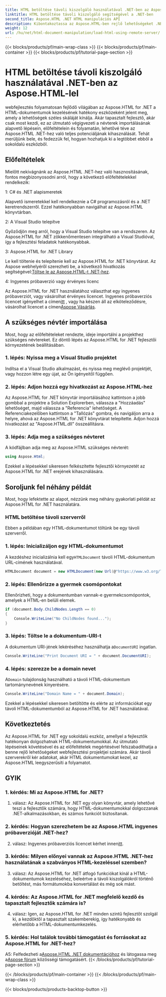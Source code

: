 ```yaml
---
title: HTML betöltése távoli kiszolgáló használatával .NET-ben az Aspose.HTML-lel
linktitle: HTML betöltése távoli kiszolgáló segítségével a .NET-ben
second_title: Aspose.HTML .NET HTML manipulációs API
description: Kibontakoztassa az Aspose.HTML-ben rejlő lehetőségeket .NET-hez átfogó útmutatónkkal. Ismerje meg, hogyan importálhat névtereket, hogyan férhet hozzá távoli HTML-dokumentumokhoz stb.
weight: 12
url: /hu/net/html-document-manipulation/load-html-using-remote-server/
---
```


{{< blocks/products/pf/main-wrap-class >}}
{{< blocks/products/pf/main-container >}}
{{< blocks/products/pf/tutorial-page-section >}}

# HTML betöltése távoli kiszolgáló használatával .NET-ben az Aspose.HTML-lel


webfejlesztés folyamatosan fejlődő világában az Aspose.HTML for .NET a HTML-dokumentumok kezelésének hatékony eszközeként jelent meg, amely a lehetőségek széles skáláját kínálja. Akár tapasztalt fejlesztő, akár csak most kezdi, ez az útmutató végigvezeti a névterek importálásának alapvető lépésein, előfeltételein és folyamatán, lehetővé téve az Aspose.HTML .NET-hez való teljes potenciáljának kihasználását. Tehát merüljünk bele, és fedezzük fel, hogyan hozhatjuk ki a legtöbbet ebből a sokoldalú eszközből.

## Előfeltételek

Mielőtt nekivágnánk az Aspose.HTML .NET-hez való hasznosításának, fontos megbizonyosodni arról, hogy a következő előfeltételekkel rendelkezik:

1: C# és .NET alapismeretek

Alapvető ismeretekkel kell rendelkeznie a C# programozásról és a .NET keretrendszerről. Ezzel hatékonyabban navigálhat az Aspose.HTML könyvtárban.

2: A Visual Studio telepítve

Győződjön meg arról, hogy a Visual Studio telepítve van a rendszeren. Az Aspose.HTML for .NET zökkenőmentesen integrálható a Visual Studióval, így a fejlesztési feladatok hatékonyabbak.

3: Aspose.HTML for .NET Library

 Le kell töltenie és telepítenie kell az Aspose.HTML for .NET könyvtárat. Az Aspose webhelyéről szerezheti be, a következő hivatkozás segítségével:[Töltse le az Aspose.HTML-t .NET-hez](https://releases.aspose.com/html/net/).

4: Ingyenes próbaverzió vagy érvényes licenc

 Az Aspose.HTML for .NET használatához választhat egy ingyenes próbaverziót, vagy vásárolhat érvényes licencet. Ingyenes próbaverziós licencet igényelhet a címen[itt](https://releases.aspose.com/) , vagy ha készen áll az elköteleződésre, vásárolhat licencet a címen[Aspose Vásárlás](https://purchase.aspose.com/buy).

## A szükséges névtér importálása

Most, hogy az előfeltételeket rendezte, ideje importálni a projekthez szükséges névtereket. Ez döntő lépés az Aspose.HTML for .NET fejlesztői környezetének beállításában.

### 1. lépés: Nyissa meg a Visual Studio projektet

Indítsa el a Visual Studio alkalmazást, és nyissa meg meglévő projektjét, vagy hozzon létre egy újat, az Ön igényeitől függően.

### 2. lépés: Adjon hozzá egy hivatkozást az Aspose.HTML-hez

Az Aspose.HTML for .NET könyvtár importálásához kattintson a jobb gombbal a projektre a Solution Explorerben, válassza a "Hozzáadás" lehetőséget, majd válassza a "Referencia" lehetőséget. A Referenciakezelőben kattintson a "Tallózás" gombra, és navigáljon arra a helyre, ahová az Aspose.HTML for .NET könyvtárat telepítette. Adjon hozzá hivatkozást az "Aspose.HTML.dll" összeállításra.

### 3. lépés: Adja meg a szükséges névteret

A kódfájlban adja meg az Aspose.HTML szükséges névterét:

```csharp
using Aspose.Html;
```

Ezekkel a lépésekkel sikeresen felkészítette fejlesztői környezetét az Aspose.HTML for .NET erejének kihasználására.

## Soroljunk fel néhány példát

Most, hogy lefektette az alapot, nézzünk meg néhány gyakorlati példát az Aspose.HTML for .NET használatára.

### HTML betöltése távoli szerverről

Ebben a példában egy HTML-dokumentumot töltünk be egy távoli szerverről.

### 1. lépés: Inicializáljon egy HTML-dokumentumot

 A kezdéshez inicializálnia kell egy`HTMLDocument` távoli HTML-dokumentum URL-címének használatával.

```csharp
HTMLDocument document = new HTMLDocument(new Url(@"https://www.w3.org/TR/html5/"));
```

### 2. lépés: Ellenőrizze a gyermek csomópontokat

Ellenőrizheti, hogy a dokumentumban vannak-e gyermekcsomópontok, amelyek a HTML-en belüli elemek.

```csharp
if (document.Body.ChildNodes.Length == 0)
{
    Console.WriteLine("No ChildNodes found...");
}
```

### 3. lépés: Töltse le a dokumentum-URI-t

 A dokumentum URI-jének lekéréséhez használhatja a`DocumentURI` ingatlan.

```csharp
Console.WriteLine("Print Document URI = " + document.DocumentURI);
```

### 4. lépés: szerezze be a domain nevet

 A`Domain` tulajdonság használható a távoli HTML-dokumentum tartománynevének kinyerésére.

```csharp
Console.WriteLine("Domain Name = " + document.Domain);
```

Ezekkel a lépésekkel sikeresen betöltötte és elérte az információkat egy távoli HTML-dokumentumból az Aspose.HTML for .NET használatával.

## Következtetés

Az Aspose.HTML for .NET egy sokoldalú eszköz, amellyel a fejlesztők hatékonyan dolgozhatnak HTML-dokumentumokkal. Az útmutató lépéseinek követésével és az előfeltételek megértésével felszabadíthatja a benne rejlő lehetőségeket webfejlesztési projektjei számára. Akár távoli szerverekről kér adatokat, akár HTML dokumentumokat kezel, az Aspose.HTML leegyszerűsíti a folyamatot.

## GYIK

### 1. kérdés: Mi az Aspose.HTML for .NET?

1. válasz: Az Aspose.HTML for .NET egy olyan könyvtár, amely lehetővé teszi a fejlesztők számára, hogy HTML-dokumentumokkal dolgozzanak .NET-alkalmazásokban, és számos funkciót biztosítanak.

### 2. kérdés: Hogyan szerezhetem be az Aspose.HTML ingyenes próbaverzióját .NET-hez?

 2. válasz: Ingyenes próbaverziós licencet kérhet innen[itt](https://releases.aspose.com/).

### 3. kérdés: Milyen előnyei vannak az Aspose.HTML .NET-hez használatának a szabványos HTML-kezeléssel szemben?

3. válasz: Az Aspose.HTML for .NET átfogó funkciókat kínál a HTML-dokumentumok kezeléséhez, beleértve a távoli kiszolgálókról történő betöltést, más formátumokba konvertálást és még sok mást.

### 4. kérdés: Az Aspose.HTML for .NET megfelelő kezdő és tapasztalt fejlesztők számára is?

4. válasz: Igen, az Aspose.HTML for .NET minden szintű fejlesztőt szolgál ki, a kezdőktől a tapasztalt szakemberekig, így hatékonyabb és elérhetőbb a HTML-dokumentumkezelés.

### 5. kérdés: Hol találok további támogatást és forrásokat az Aspose.HTML for .NET-hez?

 A5: Felfedezheti a[Aspose.HTML .NET dokumentációhoz](https://reference.aspose.com/html/net/) és látogassa meg a[Aspose fórum](https://forum.aspose.com/) közösségi támogatásért.
{{< /blocks/products/pf/tutorial-page-section >}}

{{< /blocks/products/pf/main-container >}}
{{< /blocks/products/pf/main-wrap-class >}}

{{< blocks/products/products-backtop-button >}}
